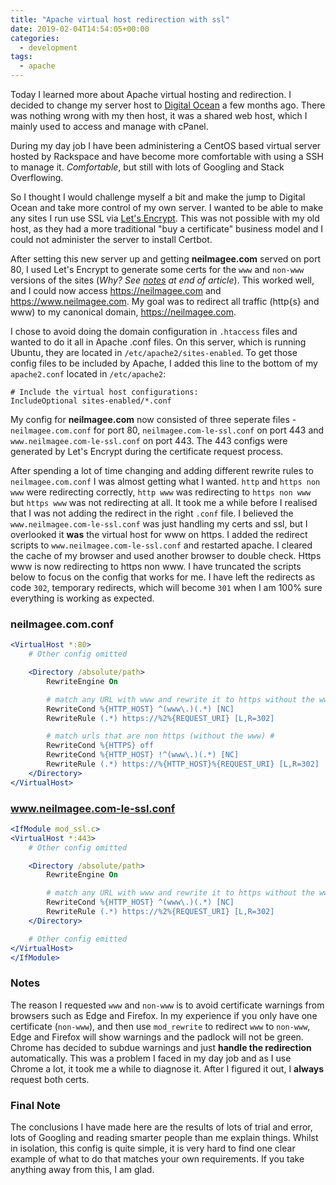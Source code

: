 ```yaml
---
title: "Apache virtual host redirection with ssl"
date: 2019-02-04T14:54:05+00:00
categories:
  - development
tags:
  - apache
---
```


Today I learned more about Apache virtual hosting and redirection. I decided to change my server host to [Digital Ocean](https://www.digitalocean.com) a few months ago. There was nothing wrong with my then host, it was a shared web host, which I mainly used to access and manage with cPanel.

During my day job I have been administering a CentOS based virtual server hosted by Rackspace and have become more comfortable with using a SSH to manage it. *Comfortable*, but still with lots of Googling and Stack Overflowing.

So I thought I would challenge myself a bit and make the jump to Digital Ocean and take more control of my own server. I wanted to be able to make any sites I run use SSL via [Let's Encrypt](https://letsencrypt.org/). This was not possible with my old host, as they had a more traditional "buy a certificate" business model and I could not administer the server to install Certbot.

After setting this new server up and getting **neilmagee.com** served on port 80, I used Let's Encrypt to generate some certs for the `www` and `non-www` versions of the sites (*Why? See [notes](#notes) at end of article*). This worked well, and I could now access https://neilmagee.com and https://www.neilmagee.com. My goal was to redirect all traffic (http{s} and www) to my canonical domain, https://neilmagee.com.
<!--more-->

I chose to avoid doing the domain configuration in `.htaccess` files and wanted to do it all in Apache .conf files. On this server, which is running Ubuntu, they are located in `/etc/apache2/sites-enabled`. To get those config files to be included by Apache, I added this line to the bottom of my `apache2.conf` located in `/etc/apache2`:

```
# Include the virtual host configurations:
IncludeOptional sites-enabled/*.conf
```

My config for **neilmagee.com** now consisted of three seperate files - `neilmagee.com.conf` for port 80, `neilmagee.com-le-ssl.conf` on port 443 and `www.neilmagee.com-le-ssl.conf` on port 443. The 443 configs were generated by Let's Encrypt during the certificate request process.

After spending a lot of time changing and adding different rewrite rules to `neilmagee.com.conf` I was almost getting what I wanted. `http` and `https non www` were redirecting correctly, `http www` was redirecting to `https non www` but `https www` was not redirecting at all. It took me a while before I realised that I was not adding the redirect in the right `.conf` file. I believed the `www.neilmagee.com-le-ssl.conf` was just handling my certs and ssl, but I overlooked it **was** the virtual host for www on https. I added the redirect scripts to `www.neilmagee.com-le-ssl.conf` and restarted apache. I cleared the cache of my browser and used another browser to double check. Https www is now redirecting to https non www. I have truncated the scripts below to focus on the config that works for me. I have left the redirects as code `302`, temporary redirects, which will become `301` when I am 100% sure everything is working as expected. 

### neilmagee.com.conf
```apache
<VirtualHost *:80>
    # Other config omitted

    <Directory /absolute/path>
        RewriteEngine On

        # match any URL with www and rewrite it to https without the www #
        RewriteCond %{HTTP_HOST} ^(www\.)(.*) [NC]
        RewriteRule (.*) https://%2%{REQUEST_URI} [L,R=302]

        # match urls that are non https (without the www) #
        RewriteCond %{HTTPS} off
        RewriteCond %{HTTP_HOST} !^(www\.)(.*) [NC]
        RewriteRule (.*) https://%{HTTP_HOST}%{REQUEST_URI} [L,R=302]
    </Directory>
</VirtualHost>
```

### www.neilmagee.com-le-ssl.conf
```apache
<IfModule mod_ssl.c>
<VirtualHost *:443>
    # Other config omitted

    <Directory /absolute/path>
        RewriteEngine On

        # match any URL with www and rewrite it to https without the www
        RewriteCond %{HTTP_HOST} ^(www\.)(.*) [NC]
        RewriteRule (.*) https://%2%{REQUEST_URI} [L,R=302]
    </Directory>

    # Other config emitted
</VirtualHost>
</IfModule>
```

### Notes

The reason I requested `www` and `non-www` is to avoid certificate warnings from browsers such as Edge and Firefox. In my experience if you only have one certificate (`non-www`), and then use `mod_rewrite` to redirect `www` to `non-www`, Edge and Firefox will show warnings and the padlock will not be green. Chrome has decided to subdue warnings and just **handle the redirection** automatically. This was a problem I faced in my day job and as I use Chrome a lot, it took me a while to diagnose it. After I figured it out, I **always** request both certs.

### Final Note

The conclusions I have made here are the results of lots of trial and error, lots of Googling and reading smarter people than me explain things. Whilst in isolation, this config is quite simple, it is very hard to find one clear example of what to do that matches your own requirements. If you take anything away from this, I am glad.